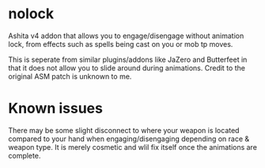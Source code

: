 # nolock
Ashita v4 addon that allows you to engage/disengage without animation lock, from effects such as spells being cast on you or mob tp moves.

This is seperate from similar plugins/addons like JaZero and Butterfeet in that it does not allow you to slide around during animations.
Credit to the original ASM patch is unknown to me.

# Known issues
There may be some slight disconnect to where your weapon is located compared to your hand when engaging/disengaging depending on race & weapon type.
It is merely cosmetic and wlil fix itself once the animations are complete.